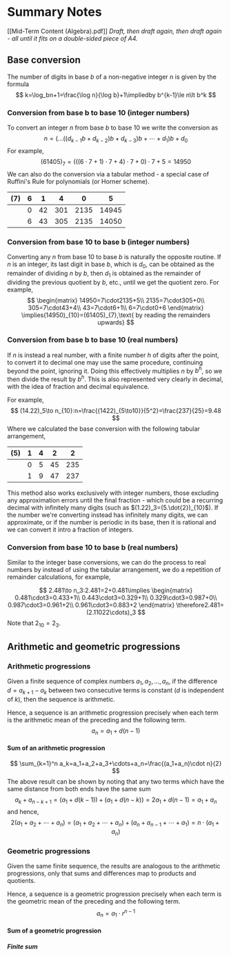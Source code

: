 # Summary Notes
[[Mid-Term Content (Algebra).pdf]]
*Draft, then draft again, then draft again - all until it fits on a double-sided piece of A4.*
## Base conversion
The number of digits in base $b$ of a non-negative integer $n$ is given by the formula
$$
k=\log_bn+1=\frac{\log n}{\log b}+1\impliedby b^{k-1}\le n\lt b^k
$$
### Conversion from base b to base 10 (integer numbers)
To convert an integer $n$ from base $b$ to base $10$ we write the conversion as
$$
n=(\ldots((d_{k-1}b+d_{k-2})b+d_{k-3})b+\cdots+d_1)b+d_0
$$
For example,
$$
(61405)_7=(((6\cdot7+1)\cdot7+4)\cdot7+0)\cdot7+5=14950
$$
We can also do the conversion via a tabular method - a special case of Ruffini's Rule for polynomials (or Horner scheme).

| (7) | 6   | 1   | 4   | 0    | 5     |
| --- | --- | --- | --- | ---- | ----- |
|     | 0   | 42  | 301 | 2135 | 14945 |
|     | 6   | 43  | 305 | 2135 | 14050 | 

### Conversion from base 10 to base b (integer numbers)
Converting any $n$ from base $10$ to base $b$ is naturally the opposite routine. If $n$ is an integer, its last digit in base $b$, which is $d_0$, can be obtained as the remainder of dividing $n$ by $b$, then $d_1$ is obtained as the remainder of dividing the previous quotient by $b$, etc., until we get the quotient zero. For example,
$$
\begin{matrix}
14950=7\cdot2135+5\\
2135=7\cdot305+0\\
305=7\cdot43+4\\
43=7\cdot6+1\\
6=7\cdot0+6
\end{matrix}
\implies(14950)_{10}=(61405)_{7},\text{ by reading the remainders upwards}
$$
### Conversion from base b to base 10 (real numbers)
If $n$ is instead a real number, with a finite number $h$ of digits after the point, to convert it to decimal one may use the same procedure, continuing beyond the point, ignoring it. Doing this effectively multiplies $n$ by $b^h$, so we then divide the result by $b^h$. This is also represented very clearly in decimal, with the idea of fraction and decimal equivalence.

For example,
$$
(14.22)_5\to n_{10}:n=\frac{(1422)_{5\to10}}{5^2}=\frac{237}{25}=9.48
$$
Where we calculated the base conversion with the following tabular arrangement,

| (5) | 1   | 4   | 2   | 2   |
| --- | --- | --- | --- | --- |
|     | 0   | 5   | 45  | 235 |
|     | 1   | 9   | 47  | 237 | 

This method also works exclusively with integer numbers, those excluding any approximation errors until the final fraction - which could be a recurring decimal with infinitely many digits (such as $(1.22)_3=(5.\dot{2})_{10}$). If the number we're converting instead has infinitely many digits, we can approximate, or if the number is periodic in its base, then it is rational and we can convert it intro a fraction of integers.
### Conversion from base 10 to base b (real numbers)
Similar to the integer base conversions, we can do the process to real numbers by instead of using the tabular arrangement, we do a repetition of remainder calculations, for example,

$$
2.481\to n_3:2.481=2+0.481\implies
\begin{matrix}
0.481\cdot3=0.433+1\\
0.443\cdot3=0.329+1\\
0.329\cdot3=0.987+0\\
0.987\cdot3=0.961+2\\
0.961\cdot3=0.883+2
\end{matrix}
\therefore2.481=(2.11022\cdots)_3
$$
Note that $2_{10}=2_3$.
## Arithmetic and geometric progressions
### Arithmetic progressions
Given a finite sequence of complex numbers $a_1, a_2, \ldots, a_n$, if the difference $d=a_{k+1}-a_k$ between two consecutive terms is constant ($d$ is independent of $k$), then the sequence is arithmetic.

Hence, a sequence is an arithmetic progression precisely when each term is the arithmetic mean of the preceding and the following term.
$$
a_n=a_1+d(n-1)
$$
#### Sum of an arithmetic progression
$$
\sum_{k=1}^n a_k=a_1+a_2+a_3+\cdots+a_n=\frac{(a_1+a_n)\cdot n}{2}
$$
The above result can be shown by noting that any two terms which have the same distance from both ends have the same sum
$$
a_k+a_{n-k+1}=(a_1+d(k-1))+(a_1+d(n-k))=2a_1+d(n-1)=a_1+a_n
$$
and hence,
$$
2(a_1+a_2+\cdots+a_n)=(a_1+a_2+\cdots+a_n)+(a_n+a_{n-1}+\cdots+a_1)=n\cdot(a_1+a_n)
$$
### Geometric progressions
Given the same finite sequence, the results are analogous to the arithmetic progressions, only that sums and differences map to products and quotients.

Hence, a sequence is a geometric progression precisely when each term is the geometric mean of the preceding and the following term.
$$
a_n=a_1\cdot r^{n-1}
$$
#### Sum of a geometric progression
##### Finite sum
